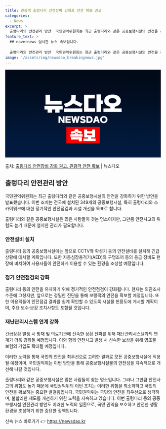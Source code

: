 ```yaml
---
title: 관광객 출렁다리 안전장비 강화로 안전 확보 권고
categories:
  - News
excerpt: >
  출렁다리의 안전관리 방안  국민권익위원회는 최근 출렁다리와 같은 공중보행시설의 안전을 강화하기 위한 방안을 …
feature_text: >
  ## navernews 실시간 뉴스 속보입니다.

  출렁다리의 안전관리 방안  국민권익위원회는 최근 출렁다리와 같은 공중보행시설의 안전을 강화하기 위한 방안을 …
image: '/assets/img/newsdao_breakingnews.jpg'
---
```


![뉴스다오 속보](/assets/img/newsdao_breakingnews.jpg)

<p>출처: <a href="https://newsdao.kr/4691" rel="dofollow">출렁다리 안전장비 강화 권고, 관광객 안전 확보</a> | 뉴스다오</p>

<h2 data-ke-size="size26">출렁다리 안전관리 방안</h2>
국민권익위원회는 최근 출렁다리와 같은 공중보행시설의 안전을 강화하기 위한 방안을 발표했습니다. 이번 조치는 전국에 설치된 349개의 공중보행시설, 특히 출렁다리와 스카이워크에 대한 정기적인 안전점검과 시설 개선을 목표로 합니다.

<p data-ke-size="size16">출렁다리와 같은 공중보행시설은 많은 사람들이 찾는 명소이지만, 그만큼 안전사고의 위험도 높기 때문에 철저한 관리가 필요합니다.</p>

<h3>안전설비 설치</h3>
출렁다리 등의 공중보행시설에는 앞으로 CCTV와 확성기 등의 안전설비를 설치해 긴급 상황에 대처할 계획입니다. 또한 자동심장충격기(AED)와 구명조끼 등의 응급 장비도 현장에 비치하여 사용자들이 안전하게 이용할 수 있는 환경을 조성할 예정입니다.

<h3>정기 안전점검의 강화</h3>
출렁다리 등의 안전을 유지하기 위해 정기적인 안전점검이 강화됩니다. 현재는 외관조사 수준에 그쳤지만, 앞으로는 정밀한 진단을 통해 보행객의 안전을 확보할 예정입니다. 또한 이용객들이 안전점검 결과를 쉽게 확인할 수 있도록 시설물 현황도에 게시할 계획이며, 주요 보수·보강 조치사항도 포함될 것입니다.

<h3>재난관리시스템 연계 강화</h3>
긴급상황 발생 시 방재 및 의료기관에 신속한 상황 전파를 위해 재난관리시스템과의 연계가 더욱 강화될 예정입니다. 이와 함께 안전사고 발생 시 신속한 보상을 위해 영조물 보험의 가입도 확대될 예정입니다.

이러한 노력을 통해 국민의 안전을 최우선으로 고려한 결과로 모든 공중보행시설에 적용될 예정이며, 국민권익위는 이번 방안을 통해 공중보행시설물의 안전성을 지속적으로 개선해 나갈 것입니다.

출렁다리와 같은 공중보행시설은 많은 사람들이 찾는 명소입니다. 그러나 그만큼 안전사고의 위험도 높기 때문에 국민권익위의 이번 조치는 이러한 위험을 최소화하고 국민의 안전을 확보하는 중요한 발걸음입니다. 국민권익위는 국민의 안전을 최우선으로 생각하며, 불합리한 제도를 개선하기 위한 노력을 지속하고 있습니다. 이번 출렁다리 등의 공중보행시설 안전관리 방안도 이러한 노력의 일환으로, 국민 권익을 보호하고 안전한 생활환경을 조성하기 위한 중요한 정책입니다. 

신속 뉴스 바로가기 👉 <a href="https://newsdao.kr" rel="dofollow">https://newsdao.kr</a>


